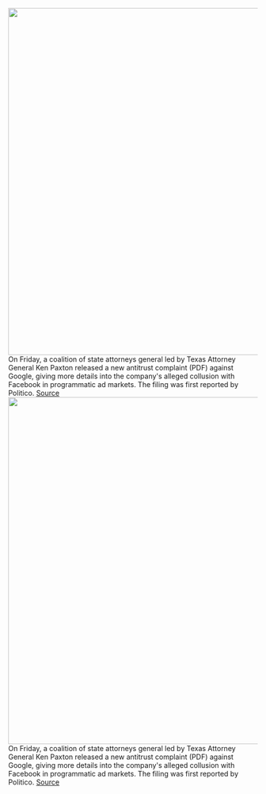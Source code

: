 <img src='https://cdn.vox-cdn.com/thumbor/GOwLhL298Hpon1_Fw8cZUHyQM6k=/0x0:2040x1360/1200x800/filters:focal(857x517:1183x843)/cdn.vox-cdn.com/uploads/chorus_image/image/70390289/acastro_201005_1777_googleAntiTrust_0001.0.0.jpg' width='700px' /><br/>
On Friday, a coalition of state attorneys general led by Texas Attorney General Ken Paxton released a new antitrust complaint (PDF) against Google, giving more details into the company's alleged collusion with Facebook in programmatic ad markets. The filing was first reported by Politico.
<a href='https://www.theverge.com/2022/1/14/22883987/mark-zuckerberg-sundar-pichai-ad-collusion-tx-ag-paxton-complaint'> Source <a/><img src='https://cdn.vox-cdn.com/thumbor/GOwLhL298Hpon1_Fw8cZUHyQM6k=/0x0:2040x1360/1200x800/filters:focal(857x517:1183x843)/cdn.vox-cdn.com/uploads/chorus_image/image/70390289/acastro_201005_1777_googleAntiTrust_0001.0.0.jpg' width='700px' /><br/>
On Friday, a coalition of state attorneys general led by Texas Attorney General Ken Paxton released a new antitrust complaint (PDF) against Google, giving more details into the company's alleged collusion with Facebook in programmatic ad markets. The filing was first reported by Politico.
<a href='https://www.theverge.com/2022/1/14/22883987/mark-zuckerberg-sundar-pichai-ad-collusion-tx-ag-paxton-complaint'> Source <a/>